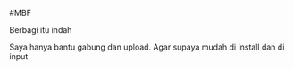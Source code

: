 #MBF

Berbagi itu indah 

Saya hanya bantu gabung dan upload. Agar supaya mudah di install dan di input
